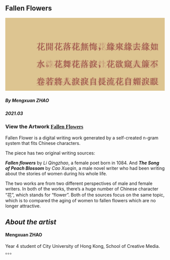 ## Fallen Flowers

![image](https://github.com/mx-zhao/fallenflowers/blob/8f791f77dc6fc1af07b22e8419e2d744f786812c/img/ff01.png)

##### By Mengxuan ZHAO
##### *2021.03*

### View the Artwork [<span style="font-family:times;"> Fallen Flowers </span>](https://mx-zhao.github.io/fallenflower/)

Fallen Flower is a digital writing work generated by a self-created n-gram system that fits Chinese characters.

The piece has two original writing sources:

***Fallen flowers*** by *Li Qingzhao*, a female poet born in 1084. And ***The Song of Peach Blossom*** by *Cao Xueqin*, a male novel writer who had been writing about the stories of women during his whole life.

The two works are from two different perspectives of male and female writers. In both of the works, there’s a huge number of Chinese character “花”, which stands for “flower”. Both of the sources focus on the same topic, which is to compared the aging of women to fallen flowers which are no longer attractive.




## *About the artist*

#### Mengxuan ZHAO
Year 4 student of City University of Hong Kong, School of Creative Media.
。。。
